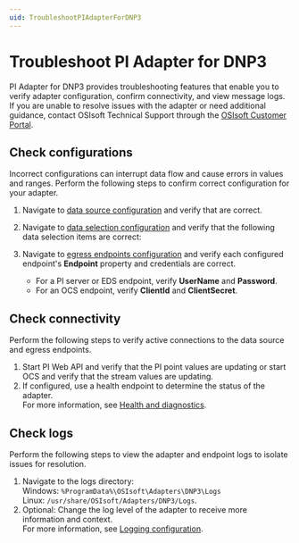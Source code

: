 ```yaml
---
uid: TroubleshootPIAdapterForDNP3
---
```


# Troubleshoot PI Adapter for DNP3

PI Adapter for DNP3 provides troubleshooting features that enable you to verify adapter configuration, confirm connectivity, and view message logs. If you are unable to resolve issues with the adapter or need additional guidance, contact OSIsoft Technical Support through the [OSIsoft Customer Portal](https://my.osisoft.com/).

## Check configurations

Incorrect configurations can interrupt data flow and cause errors in values and ranges. Perform the following steps to confirm correct configuration for your adapter.

1. Navigate to [data source configuration](xref:PIAdapterForDNP3DataSourceConfiguration) and verify that <!-- Insert data source parameters that need to be checked --> are correct.
2. Navigate to [data selection configuration](xref:PIAdapterForDNP3DataSelectionConfiguration) and verify that the following data selection items are correct:

    <!-- Insert data selection parameters that need to be checked-->

3. Navigate to [egress endpoints configuration](xref:EgressEndpointsConfiguration) and verify each configured endpoint's **Endpoint** property and credentials are correct.

    * For a PI server or EDS endpoint, verify **UserName** and **Password**.
    * For an OCS endpoint, verify **ClientId** and **ClientSecret**.

## Check connectivity

Perform the following steps to verify active connections to the data source and egress endpoints.

1. Start PI Web API and verify that the PI point values are updating or start OCS and verify that the stream values are updating.
2. If configured, use a health endpoint to determine the status of the adapter.<br>For more information, see [Health and diagnostics](xref:HealthAndDiagnostics).

## Check logs

Perform the following steps to view the adapter and endpoint logs to isolate issues for resolution.

1. Navigate to the logs directory:<br>
    Windows: `%ProgramData%\OSIsoft\Adapters\DNP3\Logs`<br>
    Linux: `/usr/share/OSIsoft/Adapters/DNP3/Logs`.
2. Optional: Change the log level of the adapter to receive more information and context.<br>For more information, see [Logging configuration](xref:LoggingConfiguration).
